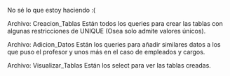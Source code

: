 No sé lo que estoy haciendo :(

Archivo: Creacion_Tablas
Están todos los queries para crear las tablas con algunas restricciones de UNIQUE (Osea solo admite valores únicos).

Archivo: Adicion_Datos
Están los queries para añadir similares datos a los que puso el profesor y unos más en el caso de empleados y cargos.

Archivo: Visualizar_Tablas
Están los select para ver las tablas creadas.
